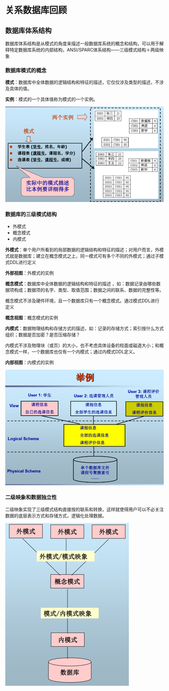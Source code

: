 # 关系数据库回顾

## 数据库体系结构

数据库体系结构是从模式的角度来描述一般数据库系统的概念和结构，可以用于解释特定数据库系统的内部结构，ANSI/SPARC体系结构——三级模式结构＋两级映象

### 数据库模式的概念

**模式**：数据库中全体数据的逻辑结构和特征的描述，它仅仅涉及类型的描述，不涉及具体的值。

**实例**：模式的一个具体值称为模式的一个实例。

![image-20230923205204128](figures\02-01.png)

### 数据库的三级模式结构

- 外模式
- 概念模式
- 内模式

**外模式**：单个用户所看到的局部数据的逻辑结构和特征的描述；对用户而言，外模式就是数据库；建立在概念模式之上，同一模式可有多个不同的外模式；通过子模式DDL进行定义

**外部视图**：外模式的实例

**概念模式**：数据库中全体数据的逻辑结构和特征的描述 ，如：数据记录由哪些数据项构成；数据项的名字、类型、取值范围；数据之间的联系、数据的完整性等。

概念模式不涉及硬件环境，且一个数据库只有一个概念模式。通过模式DDL进行定义

**概念视图**：概念模式的实例

**内模式**：数据物理结构和存储方式的描述，如：记录的存储方式；索引按什么方式组织；数据是否加密？是否压缩存储？

内模式不涉及物理块（或页）的大小，也不考虑具体设备的柱面或磁道大小；和概念模式一样，一个数据库也仅有一个内模式；通过内模式DDL定义。

**内部视图**：内模式的实例

![image-20230923210234796](figures\02-02.png)

### 二级映象和数据独立性  

二级映象实现了三级模式结构直接按的联系和转换，这样就使得用户可以不必关注数据的底层表示方式和存储方式，逻辑化处理数据。

![02-03](figures/02-03.png)
